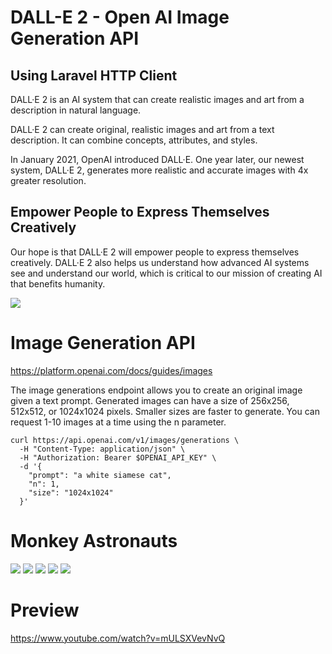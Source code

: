 # DALL-E 2 - Open AI Image Generation API

## Using Laravel HTTP Client

DALL·E 2 is an AI system that can create realistic images and art from a description in natural language.

DALL·E 2 can create original, realistic images and art from a text description. It can combine concepts, attributes, and styles.

In January 2021, OpenAI introduced DALL·E. One year later, our newest system, DALL·E 2, generates more realistic and accurate images with 4x greater resolution.

## Empower People to Express Themselves Creatively

Our hope is that DALL·E 2 will empower people to express themselves creatively. DALL·E 2 also helps us understand how advanced AI systems see and understand our world, which is critical to our mission of creating AI that benefits humanity.

![](dall-e-gen.png)

# Image Generation API

https://platform.openai.com/docs/guides/images


The image generations endpoint allows you to create an original image given a text prompt. Generated images can have a size of 256x256, 512x512, or 1024x1024 pixels. Smaller sizes are faster to generate. You can request 1-10 images at a time using the n parameter.

```
curl https://api.openai.com/v1/images/generations \
  -H "Content-Type: application/json" \
  -H "Authorization: Bearer $OPENAI_API_KEY" \
  -d '{
    "prompt": "a white siamese cat",
    "n": 1,
    "size": "1024x1024"
  }'
```

# Monkey Astronauts

![](astronauts/img-1.png)
![](astronauts/img-2.png)
![](astronauts/img-3.png)
![](astronauts/img-4.png)
![](astronauts/img-5.png)

# Preview

https://www.youtube.com/watch?v=mULSXVevNvQ